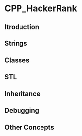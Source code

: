 # CPP_HackerRank


## Itroduction

## Strings
## Classes
## STL 
## Inheritance
## Debugging
## Other Concepts